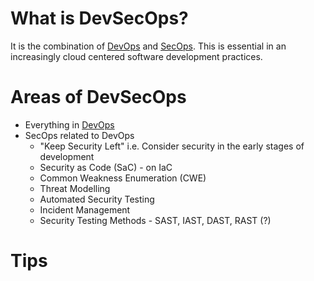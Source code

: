 # What is DevSecOps?
It is the combination of [DevOps](DevOps.md) and [SecOps](../Information%20Security/SecOps.md). This is essential in an increasingly cloud centered software development practices.

# Areas of DevSecOps
- Everything in [DevOps](DevOps.md)
- SecOps related to DevOps
	- "Keep Security Left" i.e. Consider security in the early stages of development
	- Security as Code (SaC) - on IaC
	- Common Weakness Enumeration (CWE)
	- Threat Modelling
	- Automated Security Testing
	- Incident Management
	- Security Testing Methods - SAST, IAST, DAST, RAST (?)

# Tips